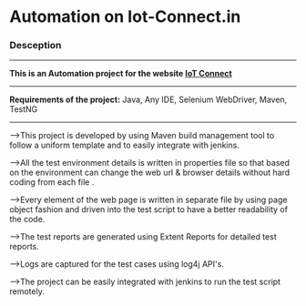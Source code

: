 <h1>Automation on Iot-Connect.in</h1>
<h3>Desception</h3>
<hr />
<b> This is an Automation project for the website <a href="https://iot-connect.in/">IoT Connect</a> </b>
<hr />
<b>Requirements of the project:</b>
Java, Any IDE, Selenium WebDriver, Maven, TestNG
<hr />
<p>-->This project is developed by using Maven build management tool to follow a uniform template and to easily integrate with jenkins.</p>
<p>-->All the test environment details is written in properties file so that based on the environment can change the web url & browser details without hard coding from each file .</p>
<p>-->Every element of the web page is written in separate file by using page object fashion and driven into the test script to have a better readability of the code.</p>
<p>-->The test reports are generated using Extent Reports for detailed test reports.</p>
<p>-->Logs are captured for the test cases using log4j API's. </p>
<p>-->The project can be easily integrated with jenkins to run the test script remotely.</p>
